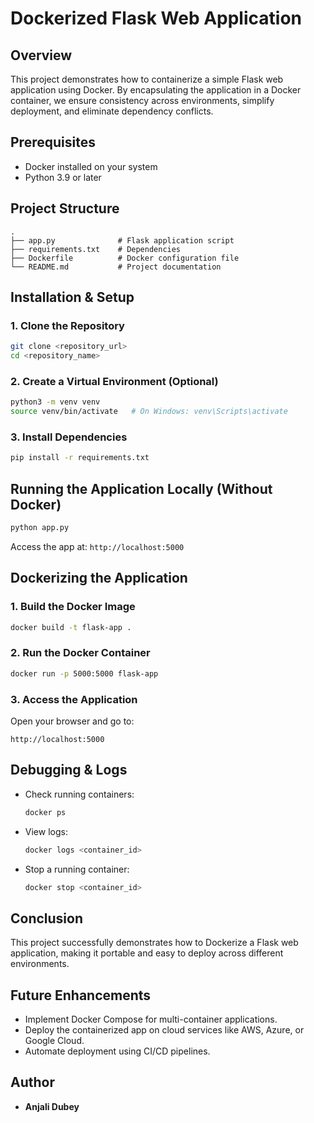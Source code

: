 # Dockerized Flask Web Application

## Overview
This project demonstrates how to containerize a simple Flask web application using Docker. By encapsulating the application in a Docker container, we ensure consistency across environments, simplify deployment, and eliminate dependency conflicts.

## Prerequisites
- Docker installed on your system
- Python 3.9 or later

## Project Structure
```
.
├── app.py              # Flask application script
├── requirements.txt    # Dependencies
├── Dockerfile          # Docker configuration file
└── README.md           # Project documentation
```

## Installation & Setup

### 1. Clone the Repository
```sh
git clone <repository_url>
cd <repository_name>
```

### 2. Create a Virtual Environment (Optional)
```sh
python3 -m venv venv
source venv/bin/activate   # On Windows: venv\Scripts\activate
```

### 3. Install Dependencies
```sh
pip install -r requirements.txt
```

## Running the Application Locally (Without Docker)
```sh
python app.py
```
Access the app at: `http://localhost:5000`

## Dockerizing the Application

### 1. Build the Docker Image
```sh
docker build -t flask-app .
```

### 2. Run the Docker Container
```sh
docker run -p 5000:5000 flask-app
```

### 3. Access the Application
Open your browser and go to:
```
http://localhost:5000
```

## Debugging & Logs
- Check running containers:
  ```sh
  docker ps
  ```
- View logs:
  ```sh
  docker logs <container_id>
  ```
- Stop a running container:
  ```sh
  docker stop <container_id>
  ```

## Conclusion
This project successfully demonstrates how to Dockerize a Flask web application, making it portable and easy to deploy across different environments.

## Future Enhancements
- Implement Docker Compose for multi-container applications.
- Deploy the containerized app on cloud services like AWS, Azure, or Google Cloud.
- Automate deployment using CI/CD pipelines.

## Author
- **Anjali Dubey**
